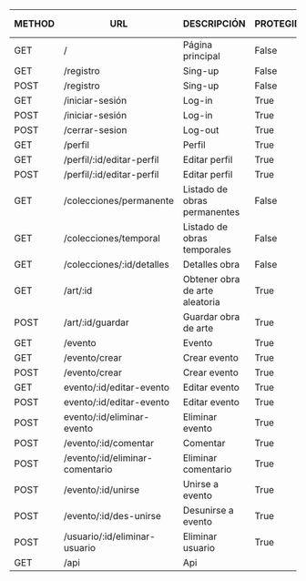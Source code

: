 | METHOD | URL | DESCRIPCIÓN | PROTEGIDA | ROLES PERMITIDOS |
|---------------|---------------|---------------|---------------|---------------|
|GET|/|Página principal|False||
|GET|/registro|Sing-up|False||
|POST|/registro|Sing-up|False||
|GET|/iniciar-sesión|Log-in|True|All|
|POST|/iniciar-sesión|Log-in|True|All|
|POST|/cerrar-sesion|Log-out|True|All|
|GET|/perfil|Perfil|True|All|
|GET|/perfil/:id/editar-perfil|Editar perfil|True|User|
|POST|/perfil/:id/editar-perfil|Editar perfil|True|User|
|GET|/colecciones/permanente|Listado de obras permanentes|False||
|GET|/colecciones/temporal|Listado de obras temporales|False||
|GET|/colecciones/:id/detalles|Detalles obra|False||
|GET|/art/:id|Obtener obra de arte aleatoria|True|All| 
|POST|/art/:id/guardar|Guardar obra de arte|True|All|
|GET|/evento|Evento|True|All|
|GET|/evento/crear|Crear evento|True|All|
|POST|/evento/crear|Crear evento|True|All|
|GET|evento/:id/editar-evento|Editar evento|True|All|
|POST|evento/:id/editar-evento|Editar evento|True|All|
|POST|evento/:id/eliminar-evento|Eliminar evento|True|Admin|
|POST|/evento/:id/comentar|Comentar|True|All|
|POST|/evento/:id/eliminar-comentario|Eliminar comentario|True|Admin|
|POST|/evento/:id/unirse|Unirse a evento|True|User|
|POST|/evento/:id/des-unirse|Desunirse a evento|True|User|
|POST|/usuario/:id/eliminar-usuario|Eliminar usuario|True|Admin|
|GET|/api|Api|||